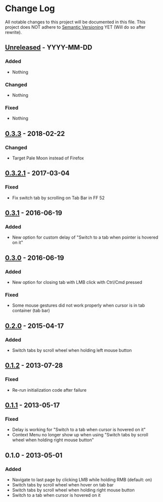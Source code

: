 # Change Log
All notable changes to this project will be documented in this file.
This project does NOT adhere to [Semantic Versioning](http://semver.org/) YET (Will do so after rewrite).


## [Unreleased][unreleased] - YYYY-MM-DD

### Added
- Nothing

### Changed
- Nothing

### Fixed
- Nothing


## [0.3.3][0.3.3] - 2018-02-22

### Changed
- Target Pale Moon instead of Firefox


## [0.3.2.1][0.3.2.1] - 2017-03-04

### Fixed
- Fix switch tab by scrolling on Tab Bar in FF 52

## [0.3.1][0.3.1] - 2016-06-19

### Added
- New option for custom delay of "Switch to a tab when pointer is hovered on it"


## [0.3.0][0.3.0] - 2016-06-19

### Added
- New option for closing tab with LMB click with Ctrl/Cmd pressed

### Fixed
- Some mouse gestures did not work properly when cursor is in tab container (tab bar)


## [0.2.0][0.2.0] - 2015-04-17

### Added
- Switch tabs by scroll wheel when holding left mouse button


## [0.1.2][0.1.2] - 2013-07-28

### Fixed
- Re-run initialization code after failure


## [0.1.1][0.1.1] - 2013-05-17

### Fixed
- Delay is working for "Switch to a tab when cursor is hovered on it"
- Context Menu no longer show up when using "Switch tabs by scroll wheel when holding right mouse button"


## 0.1.0 - 2013-05-01

### Added
- Navigate to last page by clicking LMB while holding RMB (default: on)
- Switch tabs by scroll wheel when hover on tab bar
- Switch tabs by scroll wheel when holding right mouse button
- Switch to a tab when cursor is hovered on it


[unreleased]:   https://github.com/tabkit/mouse-gestures/compare/v0.3.3...HEAD
[0.3.3]:      https://github.com/tabkit/mouse-gestures/compare/v0.3.2.1...v0.3.3
[0.3.2.1]:      https://github.com/tabkit/mouse-gestures/compare/v0.3.1...v0.3.2.1
[0.3.1]:        https://github.com/tabkit/mouse-gestures/compare/v0.3.0...v0.3.1
[0.3.0]:        https://github.com/tabkit/mouse-gestures/compare/v0.2.0...v0.3.0
[0.2.0]:        https://github.com/tabkit/mouse-gestures/compare/v0.1.2...v0.2.0
[0.1.2]:        https://github.com/tabkit/mouse-gestures/compare/v0.1.1...v0.1.2
[0.1.1]:        https://github.com/tabkit/mouse-gestures/compare/v0.1.0...v0.1.1
